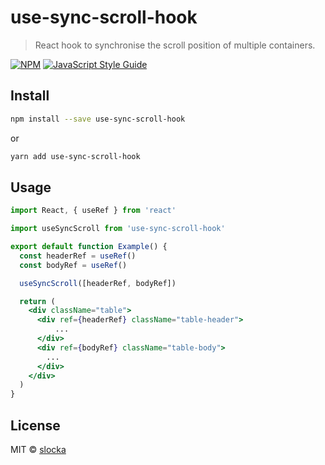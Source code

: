 # use-sync-scroll-hook

> React hook to synchronise the scroll position of multiple containers.

[![NPM](https://img.shields.io/npm/v/use-sync-scroll-hook.svg)](https://www.npmjs.com/package/use-sync-scroll-hook) [![JavaScript Style Guide](https://img.shields.io/badge/code_style-standard-brightgreen.svg)](https://standardjs.com)

## Install

```bash
npm install --save use-sync-scroll-hook
```
or
```bash
yarn add use-sync-scroll-hook
```

## Usage

```jsx
import React, { useRef } from 'react'

import useSyncScroll from 'use-sync-scroll-hook'

export default function Example() {
  const headerRef = useRef()
  const bodyRef = useRef()

  useSyncScroll([headerRef, bodyRef])

  return (
    <div className="table">
      <div ref={headerRef} className="table-header">
          ...
      </div>
      <div ref={bodyRef} className="table-body">
        ...
      </div>
    </div>
  )
}
```

## License

MIT © [slocka](https://github.com/slocka)
